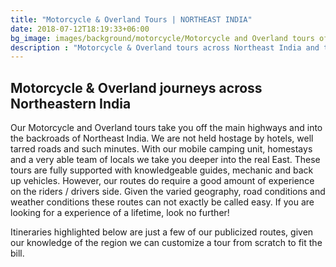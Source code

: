 ```yaml
---
title: "Motorcycle & Overland Tours | NORTHEAST INDIA"
date: 2018-07-12T18:19:33+06:00
bg_image: images/background/motorcycle/Motorcycle and Overland tours of northeast india.jpg
description : "Motorcycle & Overland tours across Northeast India and the Eastern Himalayas"
---
```


## Motorcycle & Overland journeys across Northeastern India

Our Motorcycle and Overland tours take you off the main highways and into the backroads of Northeast India. We are not held hostage by hotels, well tarred roads and such minutes. With our mobile camping unit, homestays and a very able team of locals we take you deeper into the real East. These tours are fully supported with knowledgeable guides, mechanic and back up vehicles. However, our routes do require a good amount of experience on the riders / drivers side. Given the varied geography, road conditions and weather conditions these routes can not exactly be called easy. If you are looking for a experience of a lifetime, look no further!

Itineraries highlighted below are just a few of our publicized routes, given our knowledge of the region we can customize a tour from scratch to fit the bill.